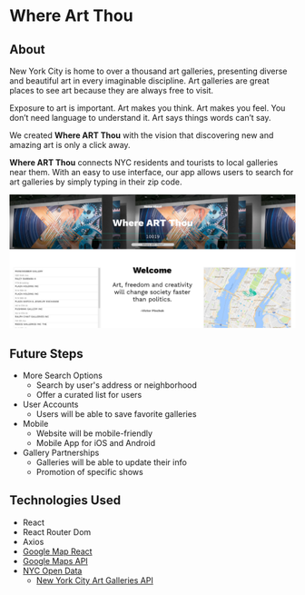 # Where Art Thou

## About

New York City is home to over a thousand art galleries, presenting diverse and beautiful art in every imaginable discipline. Art galleries are great places to see art because they are always free to visit.

Exposure to art is important. Art makes you think. Art makes you feel. You don’t need language to understand it. Art says things words can’t say. 

We created **Where ART Thou** with the vision that discovering new and amazing art is only a click away. 

**Where ART Thou** connects NYC residents and tourists to local galleries near them. With an easy to use interface, our app allows users to search for art galleries by simply typing in their zip code.

![Screenshot](/public/where-art-thou-screen-1.png)

## Future Steps

  * More Search Options
    * Search by user's address or neighborhood
    * Offer a curated list for users
  * User Accounts
    * Users will be able to save favorite galleries
  * Mobile 
    * Website will be mobile-friendly
    * Mobile App for iOS and Android 
  * Gallery Partnerships
    * Galleries will be able to update their info
    * Promotion of specific shows

## Technologies Used

  * React
  * React Router Dom
  * Axios
  * [Google Map React](https://github.com/google-map-react/google-map-react)
  * [Google Maps API](https://developers.google.com/maps/)
  * [NYC Open Data](https://opendata.cityofnewyork.us/)
    * [New York City Art Galleries API](https://data.cityofnewyork.us/Recreation/New-York-City-Art-Galleries/tgyc-r5jh)